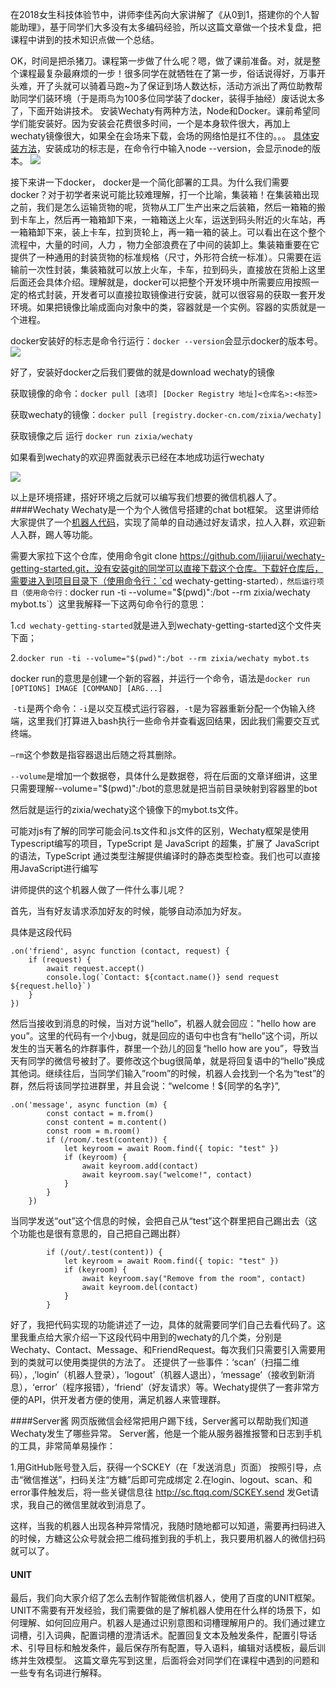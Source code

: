 在2018女生科技体验节中，讲师李佳芮向大家讲解了《从0到1，搭建你的个人智能助理》，基于同学们大多没有太多编码经验，所以这篇文章做一个技术复盘，把课程中讲到的技术知识点做一个总结。

OK，时间是把杀猪刀。课程第一步做了什么呢？嗯，做了课前准备。对，就是整个课程最复杂最麻烦的一步！很多同学在就牺牲在了第一步，俗话说得好，万事开头难，开了头就可以骑着马跑~为了保证到场人数达标，活动方派出了两位助教帮助同学们装环境（于是雨鸟为100多位同学装了docker，装得手抽经）废话说太多了，下面开始讲技术。
安装Wechaty有两种方法，Node和Docker。课前希望同学们能安装好。因为安装会花费很多时间，一个是本身软件很大，再加上wechaty镜像很大，如果全在会场来下载，会场的网络怕是扛不住的。。。
[具体安装方法](https://www.jianshu.com/p/6ca8e4074cf6)，安装成功的标志是，在命令行中输入node --version，会显示node的版本。
![](http://upload-images.jianshu.io/upload_images/4238751-a71fd5b8da05ed1a.png?imageMogr2/auto-orient/strip%7CimageView2/2/w/1240)

接下来讲一下docker， docker是一个简化部署的工具。为什么我们需要docker？对于初学者来说可能比较难理解，打一个比喻，集装箱！在集装箱出现之前，我们是怎么运输货物的呢，货物从工厂生产出来之后装箱，然后一箱箱的搬到卡车上，然后再一箱箱卸下来，一箱箱送上火车，运送到码头附近的火车站，再一箱箱卸下来，装上卡车，拉到货轮上，再一箱一箱的装上。可以看出在这个整个流程中，大量的时间，人力  ，物力全部浪费在了中间的装卸上。集装箱重要在它提供了一种通用的封装货物的标准规格（尺寸，外形符合统一标准）。只需要在运输前一次性封装，集装箱就可以放上火车，卡车，拉到码头，直接放在货船上这里后面还会具体介绍。理解就是，docker可以把整个开发环境中所需要应用按照一定的格式封装，开发者可以直接拉取镜像进行安装，就可以很容易的获取一套开发环境。如果把镜像比喻成面向对象中的类，容器就是一个实例。容器的实质就是一个进程。

docker安装好的标志是命令行运行：`docker --version`会显示docker的版本号。
![](http://upload-images.jianshu.io/upload_images/4238751-e33ecaa4e4e65500.png?imageMogr2/auto-orient/strip%7CimageView2/2/w/1240)




好了，安装好docker之后我们要做的就是download wechaty的镜像

获取镜像的命令：`docker pull [选项] [Docker Registry 地址]<仓库名>:<标签>`

获取wechaty的镜像：`docker pull [registry.docker-cn.com/zixia/wechaty]`

获取镜像之后 运行 `docker run zixia/wechaty`

如果看到wechaty的欢迎界面就表示已经在本地成功运行wechaty

![](http://upload-images.jianshu.io/upload_images/4238751-e56ec36f2fe7f689.png?imageMogr2/auto-orient/strip%7CimageView2/2/w/1240)



以上是环境搭建，搭好环境之后就可以编写我们想要的微信机器人了。
####Wechaty
Wechaty是一个为个人微信号搭建的chat bot框架。
这里讲师给大家提供了一个[机器人代码](https://github.com/lijiarui/wechaty-getting-started)，实现了简单的自动通过好友请求，拉人入群，欢迎新人入群，踢人等功能。

需要大家拉下这个仓库，使用命令git clone https://github.com/lijiarui/wechaty-getting-started.git，没有安装git的同学可以直接下载这个仓库。下载好仓库后，需要进入到项目目录下（使用命令行：`cd wechaty-getting-started`），然后运行项目（使用命令行：`docker run -ti --volume="$(pwd)":/bot --rm zixia/wechaty mybot.ts`）这里我解释一下这两句命令行的意思：

1.`cd wechaty-getting-started`就是进入到wechaty-getting-started这个文件夹下面；

2.`docker run -ti --volume="$(pwd)":/bot --rm zixia/wechaty mybot.ts`

docker run的意思是创建一个新的容器，并运行一个命令，语法是`docker run [OPTIONS] IMAGE [COMMAND] [ARG...]`

 `-ti`是两个命令：`-i`是以交互模式运行容器，`-t`是为容器重新分配一个伪输入终端，这里我们打算进入bash执行一些命令并查看返回结果，因此我们需要交互式终端。

`—rm`这个参数是指容器退出后随之将其删除。

`--volume`是增加一个数据卷，具体什么是数据卷，将在后面的文章详细讲，这里只需要理解--volume="$(pwd)":/bot的意思就是把当前目录映射到容器里的bot

然后就是运行的zixia/wechaty这个镜像下的mybot.ts文件。

可能对js有了解的同学可能会问.ts文件和.js文件的区别，Wechaty框架是使用Typescript编写的项目，TypeScript 是 JavaScript 的超集，扩展了 JavaScript 的语法，TypeScript 通过类型注解提供编译时的静态类型检查。我们也可以直接用JavaScript进行编写

讲师提供的这个机器人做了一件什么事儿呢？

首先，当有好友请求添加好友的时候，能够自动添加为好友。

具体是这段代码

```
.on('friend', async function (contact, request) {
	if (request) {
		await request.accept()
		console.log(`Contact: ${contact.name()} send request ${request.hello}`)
	}
})
```
然后当接收到消息的时候，当对方说“hello”，机器人就会回应："hello how are you”。这里的代码有一个小bug，就是回应的语句中也含有“hello”这个词，所以发生的当天著名的炸群事件，群里一个劲儿的回复“hello how are you”，导致当天有同学的微信号被封了。要修改这个bug很简单，就是将回复语中的“hello”换成其他词。继续往后，当同学们输入”room”的时候，机器人会找到一个名为“test”的群，然后将该同学拉进群里，并且会说：“welcome！${同学的名字}”,
```
.on('message', async function (m) {
		const contact = m.from()
		const content = m.content()
		const room = m.room()
		if (/room/.test(content)) {
			let keyroom = await Room.find({ topic: "test" })
			if (keyroom) {
				await keyroom.add(contact)
				await keyroom.say("welcome!", contact)
			}
		}
	})
```

当同学发送“out”这个信息的时候，会把自己从“test”这个群里把自己踢出去（这个功能也是很有意思的，自己把自己踢出群）
```
        if (/out/.test(content)) {
			let keyroom = await Room.find({ topic: "test" })
			if (keyroom) {
				await keyroom.say("Remove from the room", contact)
				await keyroom.del(contact)
			}
		}

```

好了，我把代码实现的功能讲述了一边，具体的就需要同学们自己去看代码了。这里我重点给大家介绍一下这段代码中用到的wechaty的几个类，分别是Wechaty、Contact、Message、和FriendRequest。每次我们只需要引入需要用到的类就可以使用类提供的方法了。
还提供了一些事件：‘scan’（扫描二维码），,’login’（机器人登录），‘logout’（机器人退出），‘message’（接收到新消息），‘error’（程序报错），‘friend’（好友请求）等。Wechaty提供了一套非常方便的API，供开发者方便的使用，满足机器人来管理群。

####Server酱
网页版微信会经常把用户踢下线，Server酱可以帮助我们知道Wechaty发生了哪些异常。
Server酱，他是一个能从服务器推报警和日志到手机的工具，非常简单易操作：

1.用GitHub账号登入后，获得一个SCKEY（在「发送消息」页面） 按照引导，点击“微信推送”，扫码关注“方糖”后即可完成绑定 2.在login、logout、scan、和error事件触发后，将一些关键信息往 http://sc.ftqq.com/SCKEY.send 发Get请求，我自己的微信里就收到消息了。

这样，当我的机器人出现各种异常情况，我随时随地都可以知道，需要再扫码进入的时候，方糖这公众号就会把二维码推到我的手机上，我只要用机器人的微信扫码就可以了。
#### UNIT
最后，我们向大家介绍了怎么去制作智能微信机器人，使用了百度的UNIT框架。UNIT不需要有开发经验，我们需要做的是了解机器人使用在什么样的场景下，如何理解、如何回应用户。机器人是通过识别意图和词槽理解用户的。我们通过建立词槽，引入词典，配置词槽的澄清话术。配置回复文本及触发条件，配置引导话术、引导目标和触发条件，最后保存所有配置，导入语料，编辑对话模板，最后训练并生效模型。
这篇文章先写到这里，后面将会对同学们在课程中遇到的问题和一些专有名词进行解释。

